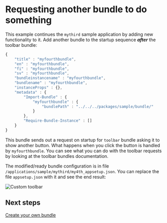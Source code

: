# Requesting another bundle to do something

This example continues the `mythird` sample application by adding new functionality to it. Add another bundle to the startup sequence *__after__* the toolbar bundle:

```javascript
{ 
    "title" : "myfourthbundle",
    "en" : "myfourthbundle",
    "fi" : "myfourthbundle",
    "sv" : "myfourthbundle",
    "bundleinstancename" : "myfourthbundle",
    "bundlename" : "myfourthbundle",
    "instanceProps" : {},
    "metadata" : { 
        "Import-Bundle" : { 
            "myfourthbundle" : {
                "bundlePath" : "../../../packages/sample/bundle/"
            }
        },
        "Require-Bundle-Instance" : []
    }
}
```

This bundle sends out a request on startup for `toolbar` bundle asking it to show another button. What happens when you click the button is handled by `myfourthbundle`. You can see what you can do with the toolbar requests by looking at the toolbar bundles documentation.

The modified/ready bundle configuration is in file `/applications/sample/mythird/my4th_appsetup.json`. You can replace the file `appsetup.json` with it and see the end result:

![Custom toolbar](/images/quick-start/custom_toolbar.png)

## Next steps

[Create your own bundle](/guides/quick-start/create-your-own-bundle)